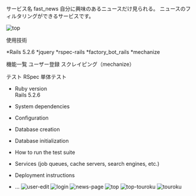 サービス名  fast_news
自分に興味のあるニュースだけ見られる。
ニュースのフィルタリングができるサービスです。

![top](https://user-images.githubusercontent.com/55477664/146688970-3dc396ca-1de8-4f81-a8b5-72b3980e797f.jpg)


使用技術

*Rails 5.2.6
*jquery
*rspec-rails
*factory_bot_rails
*mechanize

機能一覧
ユーザー登録
スクレイピング（mechanize）

テスト
RSpec
単体テスト


* Ruby version  
Rails 5.2.6
* System dependencies


* Configuration

* Database creation

* Database initialization

* How to run the test suite

* Services (job queues, cache servers, search engines, etc.)

* Deployment instructions

* ...
![user-edit](https://user-images.githubusercontent.com/55477664/146688961-f8a3df01-a96b-410e-9582-08a4e09cdddb.jpg)
![login](https://user-images.githubusercontent.com/55477664/146688967-50154cc0-cd51-44b2-822a-c677cea58f59.jpg)
![news-page](https://user-images.githubusercontent.com/55477664/146688968-aee4fa7c-91b0-4d36-98f3-323f0a48fdfb.jpg)
![top](https://user-images.githubusercontent.com/55477664/146688970-3dc396ca-1de8-4f81-a8b5-72b3980e797f.jpg)
![top-touroku](https://user-images.githubusercontent.com/55477664/146688972-75ed11c9-a3bc-4afd-a0a0-9af364fa50b1.jpg)
![touroku](https://user-images.githubusercontent.com/55477664/146688973-954a90aa-680d-4070-ac7b-9c6b27e41feb.jpg)
